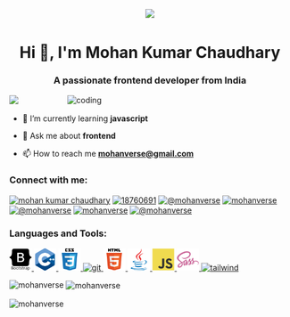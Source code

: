 <h1 align="center"><img align="center" width="260" src="https://i.pinimg.com/originals/66/8c/3b/668c3bd964c155eeec4a911e50fb59f7.gif"></h1>

<h1 align="center">Hi 👋, I'm Mohan Kumar Chaudhary</h1>
<h3 align="center">A passionate frontend developer from India</h3>
  
 <img align="right" class="right" alt="coding" width="400" src="https://cdn.dribbble.com/users/1162077/screenshots/3848914/programmer.gif"> 
 
 
<p align="left"> <img src="https://encrypted-tbn0.gstatic.com/images?q=tbn:ANd9GcQKY8mef5anB3b7ijoPSLcBr-RK__P2IG3RHA&usqp=CAU" /> </p>

- 🌱 I’m currently learning **javascript**

- 💬 Ask me about **frontend**

- 📫 How to reach me **mohanverse@gmail.com**

<h3 align="left">Connect with me:</h3>
<p align="left">
<a href="https://www.linkedin.com/in/mohanverse/" target="blank"><img align="center" src="https://raw.githubusercontent.com/rahuldkjain/github-profile-readme-generator/master/src/images/icons/Social/linked-in-alt.svg" alt="mohan kumar chaudhary" height="30" width="40" /></a>
<a href="https://stackoverflow.com/users/18760691" target="blank"><img align="center" src="https://raw.githubusercontent.com/rahuldkjain/github-profile-readme-generator/master/src/images/icons/Social/stack-overflow.svg" alt="18760691" height="30" width="40" /></a>
<a href="https://hashnode.com/@mohanverse" target="blank"><img align="center" src="https://raw.githubusercontent.com/rahuldkjain/github-profile-readme-generator/master/src/images/icons/Social/hashnode.svg" alt="@mohanverse" height="30" width="40" /></a>
<a href="https://www.codechef.com/users/mohanverse" target="blank"><img align="center" src="https://cdn.jsdelivr.net/npm/simple-icons@3.1.0/icons/codechef.svg" alt="mohanverse" height="30" width="40" /></a>
<a href="https://www.hackerrank.com/mohanverse" target="blank"><img align="center" src="https://raw.githubusercontent.com/rahuldkjain/github-profile-readme-generator/master/src/images/icons/Social/hackerrank.svg" alt="@mohanverse" height="30" width="40" /></a>
<a href="https://www.leetcode.com/mohanverse" target="blank"><img align="center" src="https://raw.githubusercontent.com/rahuldkjain/github-profile-readme-generator/master/src/images/icons/Social/leet-code.svg" alt="mohanverse" height="30" width="40" /></a>
<a href="https://www.hackerearth.com/mohanverse" target="blank"><img align="center" src="https://raw.githubusercontent.com/rahuldkjain/github-profile-readme-generator/master/src/images/icons/Social/hackerearth.svg" alt="@mohanverse" height="30" width="40" /></a>
</p>

<h3 align="left">Languages and Tools: </h3>
<p align="left"> <a href="https://getbootstrap.com" target="_blank" rel="noreferrer"> <img src="https://raw.githubusercontent.com/devicons/devicon/master/icons/bootstrap/bootstrap-plain-wordmark.svg" alt="bootstrap" width="40" height="40"/> </a> <a href="https://www.w3schools.com/cpp/" target="_blank" rel="noreferrer"> <img src="https://raw.githubusercontent.com/devicons/devicon/master/icons/cplusplus/cplusplus-original.svg" alt="cplusplus" width="40" height="40"/> </a> <a href="https://www.w3schools.com/css/" target="_blank" rel="noreferrer"> <img src="https://raw.githubusercontent.com/devicons/devicon/master/icons/css3/css3-original-wordmark.svg" alt="css3" width="40" height="40"/> </a> <a href="https://git-scm.com/" target="_blank" rel="noreferrer"> <img src="https://www.vectorlogo.zone/logos/git-scm/git-scm-icon.svg" alt="git" width="40" height="40"/> </a> <a href="https://www.w3.org/html/" target="_blank" rel="noreferrer"> <img src="https://raw.githubusercontent.com/devicons/devicon/master/icons/html5/html5-original-wordmark.svg" alt="html5" width="40" height="40"/> </a> <a href="https://www.java.com" target="_blank" rel="noreferrer"> <img src="https://raw.githubusercontent.com/devicons/devicon/master/icons/java/java-original.svg" alt="java" width="40" height="40"/> </a> <a href="https://developer.mozilla.org/en-US/docs/Web/JavaScript" target="_blank" rel="noreferrer"> <img src="https://raw.githubusercontent.com/devicons/devicon/master/icons/javascript/javascript-original.svg" alt="javascript" width="40" height="40"/> </a> <a href="https://sass-lang.com" target="_blank" rel="noreferrer"> <img src="https://raw.githubusercontent.com/devicons/devicon/master/icons/sass/sass-original.svg" alt="sass" width="40" height="40"/> </a> <a href="https://tailwindcss.com/" target="_blank" rel="noreferrer"> <img src="https://www.vectorlogo.zone/logos/tailwindcss/tailwindcss-icon.svg" alt="tailwind" width="40" height="40"/> </a> </p>

<p><img align="left" src="https://github-readme-stats.vercel.app/api/top-langs?username=mohanverse&show_icons=true&locale=en&layout=compact" alt="mohanverse" /></p>

<p>&nbsp;<img align="center" src="https://github-readme-stats.vercel.app/api?username=mohanverse&show_icons=true&locale=en" alt="mohanverse" /></p>

<p><img align="center" src="https://github-readme-streak-stats.herokuapp.com/?user=mohanverse&" alt="mohanverse" /></p>
